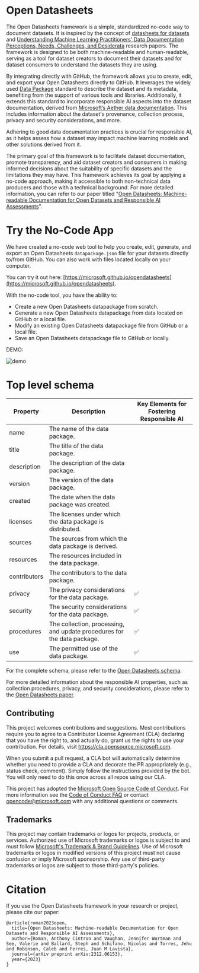 # Open Datasheets

The Open Datasheets framework is a simple, standardized no-code way to document datasets. It is inspired by the concept of [datasheets for datasets](https://arxiv.org/abs/1803.09010) and [Understanding Machine Learning Practitioners' Data Documentation Perceptions, Needs, Challenges, and Desiderata](https://dl.acm.org/doi/10.1145/3555760) research papers. The framework is designed to be both machine-readable and human-readable, serving as a tool for dataset creators to document their datasets and for dataset consumers to understand the datasets they are using.

By integrating directly with GitHub, the framework allows you to create, edit, and export your Open Datasheets directly to GitHub. It leverages the widely used [Data Package](https://specs.frictionlessdata.io/data-package/) standard to describe the dataset and its metadata, benefiting from the support of various tools and libraries. Additionally, it extends this standard to incorporate responsible AI aspects into the dataset documentation, derived from [Microsoft’s Aether data documentation](https://www.microsoft.com/en-us/research/uploads/prod/2022/07/aether-datadoc-082522.pdf). This includes information about the dataset's provenance, collection process, privacy and security considerations, and more.

Adhering to good data documentation practices is crucial for responsible AI, as it helps assess how a dataset may impact machine learning models and other solutions derived from it.

The primary goal of this framework is to facilitate dataset documentation, promote transparency, and aid dataset creators and consumers in making informed decisions about the suitability of specific datasets and the limitations they may have. This framework achieves its goal by applying a no-code approach, making it accessible to both non-technical data producers and those with a technical background. For more detailed information, you can refer to our paper titled "[Open Datasheets: Machine-readable Documentation for Open Datasets and Responsible AI Assessments](https://arxiv.org/abs/2312.06153)".

# Try the No-Code App
We have created a no-code web tool to help you create, edit, generate, and export an Open Datasheets `datapackage.json` file for your datasets directly to/from GitHub. You can also work with files located locally on your computer. 

You can try it out here: [https://microsoft.github.io/opendatasheets](https://microsoft.github.io/opendatasheets).

With the no-code tool, you have the ability to:
- Create a new Open Datasheets datapackage from scratch.
- Generate a new Open Datasheets datapackage from data located on GitHub or a local file.
- Modify an existing Open Datasheets datapackage file from GitHub or a local file.
- Save an Open Datasheets datapackage file to GitHub or locally.


DEMO:

![demo](./assets/demo.gif)

# Top level schema

| Property | Description | Key Elements for Fostering Responsible AI |
| --- | --- | --- |
| name | The name of the data package. |  |
| title | The title of the data package. | |
| description | The description of the data package. |  |
| version | The version of the data package. |  |
| created | The date when the data package was created. |  |
| licenses | The licenses under which the data package is distributed. |  |
| sources | The sources from which the data package is derived. |  |
| resources | The resources included in the data package. |  |
| contributors | The contributors to the data package. | |
| privacy | The privacy considerations for the data package. | &#x2705; |
| security | The security considerations for the data package. | &#x2705; |
| procedures | The collection, processing, and update procedures for the data package. | &#x2705; |
| use | The permitted use of the data package. | &#x2705; |

For the complete schema, please refer to the [Open Datasheets schema](./examples/datapackage.json).

For more detailed information about the responsible AI properties, such as collection procedures, privacy, and security considerations, please refer to the [Open Datasheets paper](https://arxiv.org/pdf/2312.06153).

## Contributing

This project welcomes contributions and suggestions.  Most contributions require you to agree to a
Contributor License Agreement (CLA) declaring that you have the right to, and actually do, grant us
the rights to use your contribution. For details, visit https://cla.opensource.microsoft.com.

When you submit a pull request, a CLA bot will automatically determine whether you need to provide
a CLA and decorate the PR appropriately (e.g., status check, comment). Simply follow the instructions
provided by the bot. You will only need to do this once across all repos using our CLA.

This project has adopted the [Microsoft Open Source Code of Conduct](https://opensource.microsoft.com/codeofconduct/).
For more information see the [Code of Conduct FAQ](https://opensource.microsoft.com/codeofconduct/faq/) or
contact [opencode@microsoft.com](mailto:opencode@microsoft.com) with any additional questions or comments.

## Trademarks

This project may contain trademarks or logos for projects, products, or services. Authorized use of Microsoft 
trademarks or logos is subject to and must follow 
[Microsoft's Trademark & Brand Guidelines](https://www.microsoft.com/en-us/legal/intellectualproperty/trademarks/usage/general).
Use of Microsoft trademarks or logos in modified versions of this project must not cause confusion or imply Microsoft sponsorship.
Any use of third-party trademarks or logos are subject to those third-party's policies.

# Citation

If you use the Open Datasheets framework in your research or project, please cite our paper:

```
@article{roman2023open,
  title={Open Datasheets: Machine-readable Documentation for Open Datasets and Responsible AI Assessments},
  author={Roman, Anthony Cintron and Vaughan, Jennifer Wortman and See, Valerie and Ballard, Steph and Schifano, Nicolas and Torres, Jehu and Robinson, Caleb and Ferres, Juan M Lavista},
  journal={arXiv preprint arXiv:2312.06153},
  year={2023}
}
```

